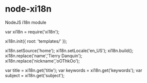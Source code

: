 node-xi18n
==========

NodeJS i18n module

var xi18n = require('xi18n');

xi18n.init({
  root: 'templates/'
});

xi18n.setSource('home'); 
xi18n.setLocale('en_US');
xi18n.build();
xi18n.replace('name','Tierry Danquin');
xi18n.replace('nickname','oOThkOo');

var title = xi18n.get('title');
var keywords = xi18n.get('keywords');
var subject = xi18n.get('subject');
